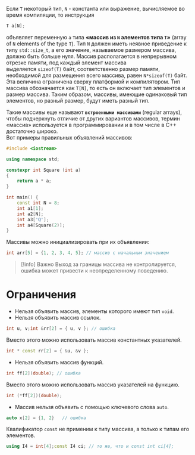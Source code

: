 Если `T` некоторый тип, `N` - константа или выражение, вычисляемое во время компиляции, то инструкция  

```cpp
T a[N];
```

объявляет переменную `a` типа **«массив из `N` элементов типа `T`»** (array of `N` elements of the type `T`). Тип `N` должен иметь неявное приведение к типу `std::size_t`, а его значение, называемое размером массива, должно быть больше нуля. Массив располагается в непрерывном отрезке памяти, под каждый элемент массива выделяется `sizeof(T)` байт, соответственно размер памяти, необходимой для размещения всего массива, равен `N*sizeof(T)` байт. Эта величина ограничена сверху платформой и компилятором. Тип массива обозначается как `T[N]`, то есть он включает тип элементов и размер массива. Таким образом, массивы, имеющие одинаковый тип элементов, но разный размер, будут иметь разный тип. 

Такие массивы еще называют **`встроенными массивами`** (regular arrays), чтобы подчеркнуть отличие от других вариантов массивов, термин «массив» используется в программировании и в том числе в C++ достаточно широко.  
Вот примеры правильных объявлений массивов:  

```cpp
#include <iostream>

using namespace std;

constexpr int Square (int a)
{
	return a * a;
}

int main() {
    const int N = 8;
    int a1[1];
    int a2[N];
    int a3['Q'];
    int a4[Square(2)];
}
```

Массивы можно инициализировать при их объявлении:

```cpp
int arr[5] = {1, 2, 3, 4, 5}; // массив с начальным значением
```

>[!info] Важно
>Выход за границы массива не контролируется, ошибка может привести к неопределенному поведению.

# Ограничения
* Нельзя объявить массив, элементы которого имеют тип `void`.  
* Нельзя объявить массив ссылок.  

```cpp
int u, v;int &rr[2] = { u, v }; // ошибка
```

Вместо этого можно использовать массив константных указателей.  

```cpp
int * const rr[2] = { &u, &v };
```

* Нельзя объявить массив функций.  

```cpp
int ff[2](double); // ошибка
```

Вместо этого можно использовать массив указателей на функцию.  

```cpp
int (*ff[2])(double);
```

* Массив нельзя объявить с помощью ключевого слова `auto`.  

```cpp
auto x[2] = {1, 2}   // ошибка
```

Квалификатор `const` не применим к типу массива, а только к типам его элементов.  

```cpp
using I4 = int[4];const I4 ci; // то же, что и const int ci[4];
```